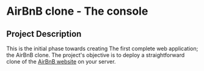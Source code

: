 # AirBnB clone - The console

## Project Description

This is the initial phase towards creating The first complete web application; the AirBnB clone. 
The project's objective is to deploy a straightforward clone of the [AirBnB website](https://www.airbnb.com/) on your server.

 
